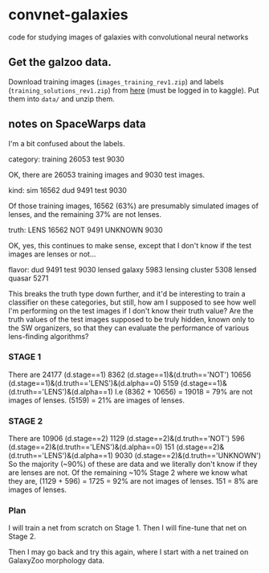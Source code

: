 # convnet-galaxies
code for studying images of galaxies with convolutional neural networks

## Get the galzoo data.

Download training images (``images_training_rev1.zip``) and labels (``training_solutions_rev1.zip``) from [here](https://www.kaggle.com/c/galaxy-zoo-the-galaxy-challenge/data) (must be logged in to kaggle).  Put them into ``data/`` and unzip them.

## notes on SpaceWarps data

I'm a bit confused about the labels.

category:
training    26053
test         9030

OK, there are 26053 training images and 9030 test images.

kind:
sim     16562
dud      9491
test     9030

Of those training images, 16562 (63%) are presumably simulated images of lenses, and the remaining 37% are not lenses.

truth:
LENS       16562
NOT         9491
UNKNOWN     9030

OK, yes, this continues to make sense, except that I don't know if the test images are lenses or not...

flavor:
dud                9491
test               9030
lensed galaxy      5983
lensing cluster    5308
lensed quasar      5271

This breaks the truth type down further, and it'd be interesting to train a classifier on these categories, but still, how am I supposed to see how well I'm performing on the test images if I don't know their truth value?  Are the truth values of the test images supposed to be truly hidden, known only to the SW organizers, so that they can evaluate the performance of various lens-finding algorithms?

### STAGE 1
There are 
24177 (d.stage==1)
8362  (d.stage==1)&(d.truth=='NOT')
10656 (d.stage==1)&(d.truth=='LENS')&(d.alpha==0)
5159  (d.stage==1)&(d.truth=='LENS')&(d.alpha==1)
I.e 
(8362 + 10656) = 19018 = 79% are not images of lenses.
(5159) = 21% are images of lenses.

### STAGE 2
There are 
10906 (d.stage==2)
1129  (d.stage==2)&(d.truth=='NOT')
596   (d.stage==2)&(d.truth=='LENS')&(d.alpha==0)
151   (d.stage==2)&(d.truth=='LENS')&(d.alpha==1)
9030  (d.stage==2)&(d.truth=='UNKNOWN')
So the majority (~90%) of these are data and we literally don't know if they are lenses are not.
Of the remaining ~10% Stage 2 where we know what they are, 
  (1129 + 596) = 1725 = 92% are not images of lenses.
  151 = 8% are images of lenses.

### Plan
I will train a net from scratch on Stage 1.
Then I will fine-tune that net on Stage 2.

Then I may go back and try this again, where I start with a net trained on GalaxyZoo morphology data.
